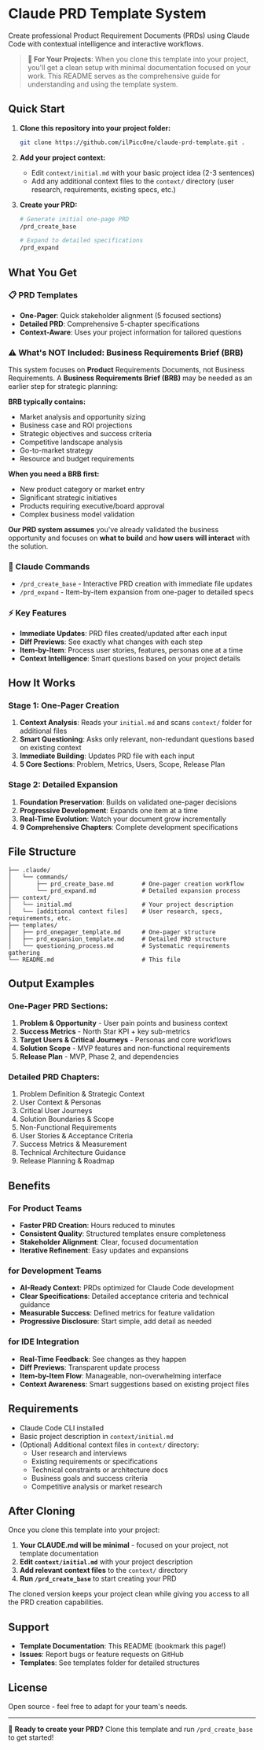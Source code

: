 # Claude PRD Template System

Create professional Product Requirement Documents (PRDs) using Claude Code with contextual intelligence and interactive workflows.

> **📁 For Your Projects**: When you clone this template into your project, you'll get a clean setup with minimal documentation focused on your work. This README serves as the comprehensive guide for understanding and using the template system.

## Quick Start

1. **Clone this repository into your project folder:**
   ```bash
   git clone https://github.com/ilPicc0ne/claude-prd-template.git .
   ```

2. **Add your project context:**
   - Edit `context/initial.md` with your basic project idea (2-3 sentences)
   - Add any additional context files to the `context/` directory (user research, requirements, existing specs, etc.)

3. **Create your PRD:**
   ```bash
   # Generate initial one-page PRD
   /prd_create_base
   
   # Expand to detailed specifications
   /prd_expand
   ```

## What You Get

### 📋 PRD Templates
- **One-Pager**: Quick stakeholder alignment (5 focused sections)
- **Detailed PRD**: Comprehensive 5-chapter specifications
- **Context-Aware**: Uses your project information for tailored questions

### ⚠️ What's NOT Included: Business Requirements Brief (BRB)

This system focuses on **Product** Requirements Documents, not Business Requirements. A **Business Requirements Brief (BRB)** may be needed as an earlier step for strategic planning:

**BRB typically contains:**
- Market analysis and opportunity sizing
- Business case and ROI projections
- Strategic objectives and success criteria
- Competitive landscape analysis
- Go-to-market strategy
- Resource and budget requirements

**When you need a BRB first:**
- New product category or market entry
- Significant strategic initiatives
- Products requiring executive/board approval
- Complex business model validation

**Our PRD system assumes** you've already validated the business opportunity and focuses on **what to build** and **how users will interact** with the solution.

### 🤖 Claude Commands
- `/prd_create_base` - Interactive PRD creation with immediate file updates
- `/prd_expand` - Item-by-item expansion from one-pager to detailed specs

### ⚡ Key Features
- **Immediate Updates**: PRD files created/updated after each input
- **Diff Previews**: See exactly what changes with each step
- **Item-by-Item**: Process user stories, features, personas one at a time
- **Context Intelligence**: Smart questions based on your project details

## How It Works

### Stage 1: One-Pager Creation
1. **Context Analysis**: Reads your `initial.md` and scans `context/` folder for additional files
2. **Smart Questioning**: Asks only relevant, non-redundant questions based on existing context
3. **Immediate Building**: Updates PRD file with each input
4. **5 Core Sections**: Problem, Metrics, Users, Scope, Release Plan

### Stage 2: Detailed Expansion
1. **Foundation Preservation**: Builds on validated one-pager decisions
2. **Progressive Development**: Expands one item at a time
3. **Real-Time Evolution**: Watch your document grow incrementally
4. **9 Comprehensive Chapters**: Complete development specifications

## File Structure

```
├── .claude/
│   └── commands/
│       ├── prd_create_base.md        # One-pager creation workflow
│       └── prd_expand.md             # Detailed expansion process
├── context/
│   └── initial.md                    # Your project description
│   └── [additional context files]    # User research, specs, requirements, etc.
├── templates/
│   ├── prd_onepager_template.md      # One-pager structure
│   ├── prd_expansion_template.md     # Detailed PRD structure
│   └── questioning_process.md        # Systematic requirements gathering
└── README.md                         # This file
```

## Output Examples

### One-Pager PRD Sections:
1. **Problem & Opportunity** - User pain points and business context
2. **Success Metrics** - North Star KPI + key sub-metrics
3. **Target Users & Critical Journeys** - Personas and core workflows
4. **Solution Scope** - MVP features and non-functional requirements
5. **Release Plan** - MVP, Phase 2, and dependencies

### Detailed PRD Chapters:
1. Problem Definition & Strategic Context
2. User Context & Personas
3. Critical User Journeys
4. Solution Boundaries & Scope
5. Non-Functional Requirements
6. User Stories & Acceptance Criteria
7. Success Metrics & Measurement
8. Technical Architecture Guidance
9. Release Planning & Roadmap

## Benefits

### For Product Teams
- **Faster PRD Creation**: Hours reduced to minutes
- **Consistent Quality**: Structured templates ensure completeness
- **Stakeholder Alignment**: Clear, focused documentation
- **Iterative Refinement**: Easy updates and expansions

### for Development Teams
- **AI-Ready Context**: PRDs optimized for Claude Code development
- **Clear Specifications**: Detailed acceptance criteria and technical guidance
- **Measurable Success**: Defined metrics for feature validation
- **Progressive Disclosure**: Start simple, add detail as needed

### for IDE Integration
- **Real-Time Feedback**: See changes as they happen
- **Diff Previews**: Transparent update process
- **Item-by-Item Flow**: Manageable, non-overwhelming interface
- **Context Awareness**: Smart suggestions based on existing project files

## Requirements

- Claude Code CLI installed
- Basic project description in `context/initial.md`
- (Optional) Additional context files in `context/` directory:
  - User research and interviews
  - Existing requirements or specifications
  - Technical constraints or architecture docs
  - Business goals and success criteria
  - Competitive analysis or market research

## After Cloning

Once you clone this template into your project:

1. **Your CLAUDE.md will be minimal** - focused on your project, not template documentation
2. **Edit `context/initial.md`** with your project description  
3. **Add relevant context files** to the `context/` directory
4. **Run `/prd_create_base`** to start creating your PRD

The cloned version keeps your project clean while giving you access to all the PRD creation capabilities.

## Support

- **Template Documentation**: This README (bookmark this page!)
- **Issues**: Report bugs or feature requests on GitHub
- **Templates**: See templates folder for detailed structures

## License

Open source - feel free to adapt for your team's needs.

---

🚀 **Ready to create your PRD?** Clone this template and run `/prd_create_base` to get started!